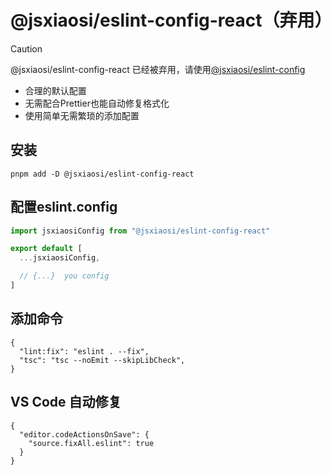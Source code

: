 # @jsxiaosi/eslint-config-react（弃用）

> [!CAUTION]
>  @jsxiaosi/eslint-config-react 已经被弃用，请使用[@jsxiaosi/eslint-config](https://github.com/jsxiaosi/eslint-config/tree/main/packages/eslint)

- 合理的默认配置
- 无需配合Prettier也能自动修复格式化
- 使用简单无需繁琐的添加配置

## 安装

```base
pnpm add -D @jsxiaosi/eslint-config-react
```

## 配置eslint.config

```javascript
import jsxiaosiConfig from "@jsxiaosi/eslint-config-react"

export default [
  ...jsxiaosiConfig,

  // {...}  you config
]
```

## 添加命令

```base
{
  "lint:fix": "eslint . --fix",
  "tsc": "tsc --noEmit --skipLibCheck",
}
```

## VS Code 自动修复

```base
{
  "editor.codeActionsOnSave": {
    "source.fixAll.eslint": true
  }
}

```

